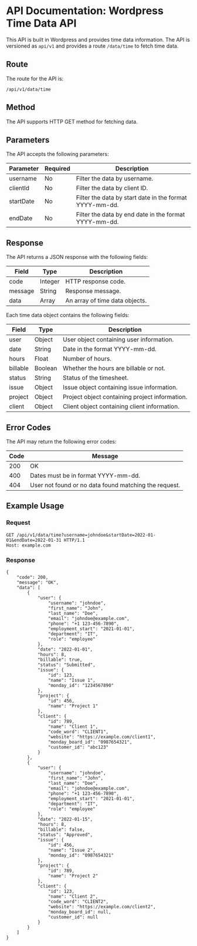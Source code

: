 # API Documentation: Wordpress Time Data API

This API is built in Wordpress and provides time data information. The API is versioned as `api/v1` and provides a route `/data/time` to fetch time data. 

## Route

The route for the API is:

```
/api/v1/data/time
```

## Method

The API supports HTTP GET method for fetching data.

## Parameters

The API accepts the following parameters:

| Parameter   | Required | Description                                                                                      |
| ----------- | -------- | ------------------------------------------------------------------------------------------------ |
| username    | No       | Filter the data by username.                                                                     |
| clientId    | No       | Filter the data by client ID.                                                                    |
| startDate   | No       | Filter the data by start date in the format YYYY-mm-dd.                                          |
| endDate     | No       | Filter the data by end date in the format YYYY-mm-dd.                                            |

## Response

The API returns a JSON response with the following fields:

| Field     | Type     | Description                                                                                                          |
| --------- | -------- | -------------------------------------------------------------------------------------------------------------------- |
| code      | Integer  | HTTP response code.                                                                                                  |
| message   | String   | Response message.                                                                                                    |
| data      | Array    | An array of time data objects.                                                                                        |

Each time data object contains the following fields:

| Field     | Type     | Description                                                                                                          |
| --------- | -------- | -------------------------------------------------------------------------------------------------------------------- |
| user      | Object   | User object containing user information.                                                                             |
| date      | String   | Date in the format YYYY-mm-dd.                                                                                        |
| hours     | Float    | Number of hours.                                                                                                     |
| billable  | Boolean  | Whether the hours are billable or not.                                                                               |
| status    | String   | Status of the timesheet.                                                                                             |
| issue     | Object   | Issue object containing issue information.                                                                           |
| project   | Object   | Project object containing project information.                                                                       |
| client    | Object   | Client object containing client information.                                                                         |

## Error Codes

The API may return the following error codes:

| Code      | Message                                                                                               |
| --------- | ----------------------------------------------------------------------------------------------------- |
| 200       | OK                                                                                                    |
| 400       | Dates must be in format YYYY-mm-dd.                                                                    |
| 404       | User not found or no data found matching the request.                                                 |

## Example Usage

### Request

```
GET /api/v1/data/time?username=johndoe&startDate=2022-01-01&endDate=2022-01-31 HTTP/1.1
Host: example.com
```

### Response

```
{
    "code": 200,
    "message": "OK",
    "data": [
        {
            "user": {
                "username": "johndoe",
                "first_name": "John",
                "last_name": "Doe",
                "email": "johndoe@example.com",
                "phone": "+1 123-456-7890",
                "employment_start": "2021-01-01",
                "department": "IT",
                "role": "employee"
            },
            "date": "2022-01-01",
            "hours": 8,
            "billable": true,
            "status": "Submitted",
            "issue": {
                "id": 123,
                "name": "Issue 1",
                "monday_id": "1234567890"
            },
            "project": {
                "id": 456,
                "name": "Project 1"
            },
            "client": {
                "id": 789,
                "name": "Client 1",
                "code_word": "CLIENT1",
                "website": "https://example.com/client1",
                "monday_board_id": "0987654321",
                "customer_id": "abc123"
            }
        },
        {
            "user": {
                "username": "johndoe",
                "first_name": "John",
                "last_name": "Doe",
                "email": "johndoe@example.com",
                "phone": "+1 123-456-7890",
                "employment_start": "2021-01-01",
                "department": "IT",
                "role": "employee"
            },
            "date": "2022-01-15",
            "hours": 8,
            "billable": false,
            "status": "Approved",
            "issue": {
                "id": 456,
                "name": "Issue 2",
                "monday_id": "0987654321"
            },
            "project": {
                "id": 789,
                "name": "Project 2"
            },
            "client": {
                "id": 123,
                "name": "Client 2",
                "code_word": "CLIENT2",
                "website": "https://example.com/client2",
                "monday_board_id": null,
                "customer_id": null
            }
        }
    ]
}
```
